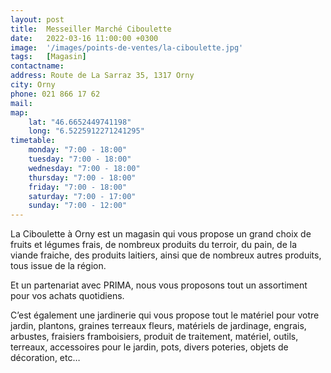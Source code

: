 ```yaml
---
layout: post
title:  Messeiller Marché Ciboulette
date:   2022-03-16 11:00:00 +0300
image:  '/images/points-de-ventes/la-ciboulette.jpg'
tags:   [Magasin]
contactname: 
address: Route de La Sarraz 35, 1317 Orny
city: Orny
phone: 021 866 17 62
mail:
map:
    lat: "46.6652449741198"
    long: "6.5225912271241295"
timetable:
    monday: "7:00 - 18:00"
    tuesday: "7:00 - 18:00"
    wednesday: "7:00 - 18:00"
    thursday: "7:00 - 18:00"
    friday: "7:00 - 18:00"
    saturday: "7:00 - 17:00"
    sunday: "7:00 - 12:00"
---
```


La Ciboulette à Orny est un magasin qui vous propose un grand choix de fruits et légumes frais, de nombreux produits du terroir, du pain, de la viande fraiche, des produits laitiers, ainsi que de nombreux autres produits, tous issue de la région.

Et un partenariat avec PRIMA, nous vous proposons tout un assortiment pour vos achats quotidiens.

C’est également une jardinerie qui vous propose tout le matériel pour votre jardin, plantons, graines terreaux fleurs, matériels de jardinage, engrais, arbustes, fraisiers framboisiers, produit de traitement, matériel, outils, terreaux, accessoires pour le jardin, pots, divers poteries, objets de décoration, etc…